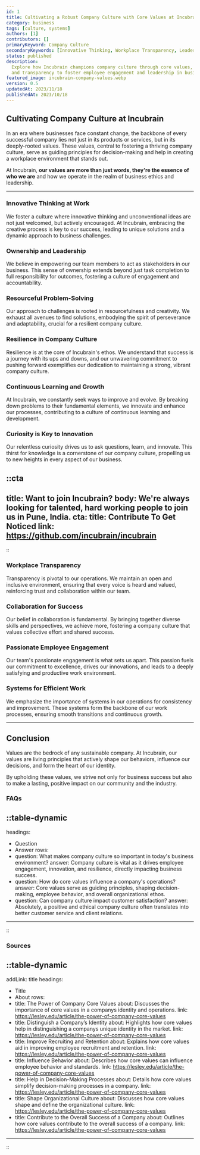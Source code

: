 ```yaml
---
id: 1
title: Cultivating a Robust Company Culture with Core Values at Incubrain
category: business
tags: [culture, systems]
authors: [1]
contributors: []
primaryKeyword: Company Culture
secondaryKeywords: [Innovative Thinking, Workplace Transparency, Leadership in Business]
status: published
description:
  Explore how Incubrain champions company culture through core values, emphasizing innovative thinking, resilience,
  and transparency to foster employee engagement and leadership in business.
featured_image: incubrain-company-values.webp
version: 0.5
updatedAt: 2023/11/18
publishedAt: 2023/10/18
---
```


## **Cultivating Company Culture at Incubrain**

In an era where businesses face constant change, the backbone of every successful company lies not just in its products or services, but in its deeply-rooted values. These values, central to fostering a thriving company culture, serve as guiding principles for decision-making and help in creating a workplace environment that stands out.

At Incubrain, **our values are more than just words, they're the essence of who we are** and how we operate in the realm of business ethics and leadership.

---

### **Innovative Thinking at Work**

We foster a culture where innovative thinking and unconventional ideas are not just welcomed, but actively encouraged. At Incubrain, embracing the creative process is key to our success, leading to unique solutions and a dynamic approach to business challenges.

### **Ownership and Leadership**

We believe in empowering our team members to act as stakeholders in our business. This sense of ownership extends beyond just task completion to full responsibility for outcomes, fostering a culture of engagement and accountability.

### **Resourceful Problem-Solving**

Our approach to challenges is rooted in resourcefulness and creativity. We exhaust all avenues to find solutions, embodying the spirit of perseverance and adaptability, crucial for a resilient company culture.

### **Resilience in Company Culture**

Resilience is at the core of Incubrain's ethos. We understand that success is a journey with its ups and downs, and our unwavering commitment to pushing forward exemplifies our dedication to maintaining a strong, vibrant company culture.

### **Continuous Learning and Growth**

At Incubrain, we constantly seek ways to improve and evolve. By breaking down problems to their fundamental elements, we innovate and enhance our processes, contributing to a culture of continuous learning and development.

### **Curiosity is Key to Innovation**

Our relentless curiosity drives us to ask questions, learn, and innovate. This thirst for knowledge is a cornerstone of our company culture, propelling us to new heights in every aspect of our business.


::cta
---
title: Want to join Incubrain?
body: We're always looking for talented, hard working people to join us in Pune, India.
cta: 
  title: Contribute To Get Noticed
  link: https://github.com/incubrain/incubrain
---
::

### **Workplace Transparency**

Transparency is pivotal to our operations. We maintain an open and inclusive environment, ensuring that every voice is heard and valued, reinforcing trust and collaboration within our team.

### **Collaboration for Success**

Our belief in collaboration is fundamental. By bringing together diverse skills and perspectives, we achieve more, fostering a company culture that values collective effort and shared success.

### **Passionate Employee Engagement**

Our team's passionate engagement is what sets us apart. This passion fuels our commitment to excellence, drives our innovations, and leads to a deeply satisfying and productive work environment.

### **Systems for Efficient Work**

We emphasize the importance of systems in our operations for consistency and improvement. These systems form the backbone of our work processes, ensuring smooth transitions and continuous growth.

---

## **Conclusion**

Values are the bedrock of any sustainable company. At Incubrain, our values are living principles that actively shape our behaviors, influence our decisions, and form the heart of our identity. 

By upholding these values, we strive not only for business success but also to make a lasting, positive impact on our community and the industry.

### **FAQs**

::table-dynamic
---
headings: 
  - Question
  - Answer
rows:
  - question: What makes company culture so important in today's business environment?
    answer: Company culture is vital as it drives employee engagement, innovation, and resilience, directly impacting business success.
  - question: How do core values influence a company's operations?
    answer: Core values serve as guiding principles, shaping decision-making, employee behavior, and overall organizational ethos.
  - question: Can company culture impact customer satisfaction?
    answer: Absolutely, a positive and ethical company culture often translates into better customer service and client relations.
---
::


### **Sources**

::table-dynamic
---
addLink: title
headings: 
  - Title
  - About
rows:
  - title: The Power of Company Core Values
    about: Discusses the importance of core values in a companys identity and operations.
    link: https://lesley.edu/article/the-power-of-company-core-values
  - title: Distinguish a Company’s Identity
    about: Highlights how core values help in distinguishing a companys unique identity in the market.
    link: https://lesley.edu/article/the-power-of-company-core-values
  - title: Improve Recruiting and Retention
    about: Explains how core values aid in improving employee recruitment and retention.
    link: https://lesley.edu/article/the-power-of-company-core-values
  - title: Influence Behavior
    about: Describes how core values can influence employee behavior and standards.
    link: https://lesley.edu/article/the-power-of-company-core-values
  - title: Help in Decision-Making Processes
    about: Details how core values simplify decision-making processes in a company.
    link: https://lesley.edu/article/the-power-of-company-core-values
  - title: Shape Organizational Culture
    about: Discusses how core values shape and define the organizational culture.
    link: https://lesley.edu/article/the-power-of-company-core-values
  - title: Contribute to the Overall Success of a Company
    about: Outlines how core values contribute to the overall success of a company.
    link: https://lesley.edu/article/the-power-of-company-core-values
---
::


